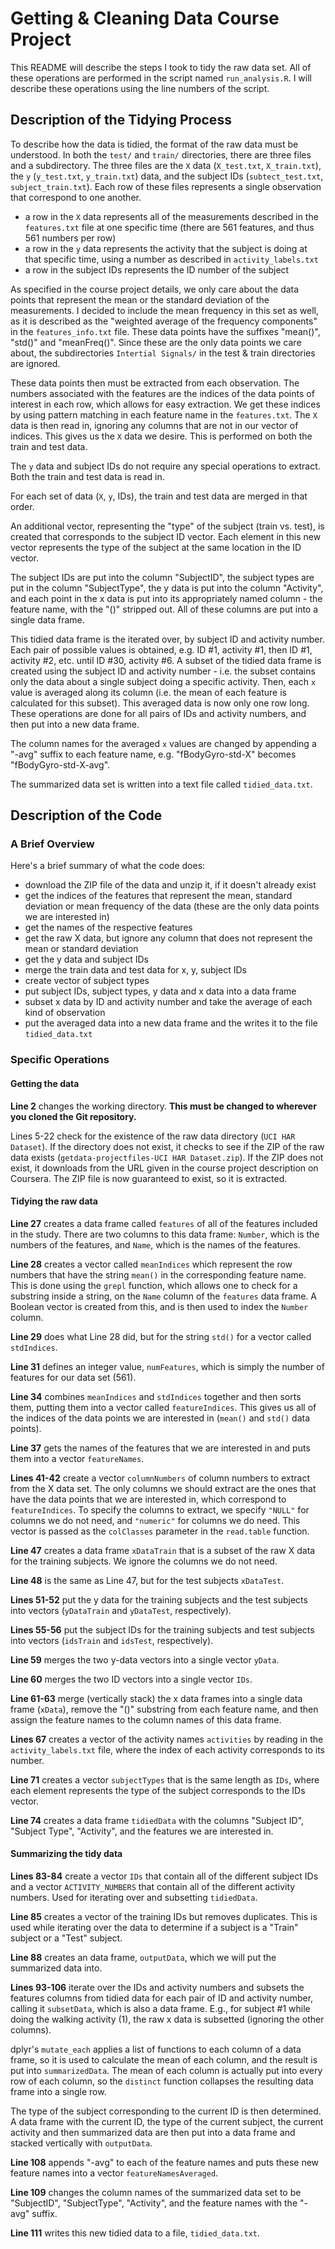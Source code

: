 # Getting & Cleaning Data Course Project
This README will describe the steps I took to tidy the raw data set. All of these operations are performed in the script named `run_analysis.R`. I will describe these operations using the line numbers of the script.

## Description of the Tidying Process
To describe how the data is tidied, the format of the raw data must be understood. In both the `test/` and `train/` directories, there are three files and a subdirectory. The three files are the `X` data (`X_test.txt`, `X_train.txt`), the `y` (`y_test.txt`, `y_train.txt`) data, and the subject IDs (`subtect_test.txt`, `subject_train.txt`). Each row of these files represents a single observation that correspond to one another.

- a row in the `X` data represents all of the measurements described in the `features.txt` file at one specific time (there are 561 features, and thus 561 numbers per row)
- a row in the `y` data represents the activity that the subject is doing at that specific time, using a number as described in `activity_labels.txt`
- a row in the subject IDs represents the ID number of the subject

As specified in the course project details, we only care about the data points that represent the mean or the standard deviation of the measurements. I decided to include the mean frequency in this set as well, as it is described as the "weighted average of the frequency components" in the `features_info.txt` file. These data points have the suffixes "mean()", "std()" and "meanFreq()". Since these are the only data points we care about, the subdirectories `Intertial Signals/` in the test & train directories are ignored.

These data points then must be extracted from each observation. The numbers associated with the features are the indices of the data points of interest in each row, which allows for easy extraction. We get these indices by using pattern matching in each feature name in the `features.txt`. The `X` data is then read in, ignoring any columns that are not in our vector of indices. This gives us the `X` data we desire. This is performed on both the train and test data.

The `y` data and subject IDs do not require any special operations to extract. Both the train and test data is read in.

For each set of data (`X`, `y`, IDs), the train and test data are merged in that order.

An additional vector, representing the "type" of the subject (train vs. test), is created that corresponds to the subject ID vector. Each element in this new vector represents the type of the subject at the same location in the ID vector.

The subject IDs are put into the column "SubjectID", the subject types are put in the column "SubjectType", the y data is put into the column "Activity", and each point in the x data is put into its appropriately named column - the feature name, with the "()" stripped out. All of these columns are put into a single data frame.

This tidied data frame is the iterated over, by subject ID and activity number. Each pair of possible values is obtained, e.g. ID #1, activity #1, then ID #1, activity #2, etc. until ID #30, activity #6. A subset of the tidied data frame is created using the subject ID and activity number - i.e. the subset contains only the data about a single subject doing a specific activity. Then, each `x` value is averaged along its column (i.e. the mean of each feature is calculated for this subset). This averaged data is now only one row long. These operations are done for all pairs of IDs and activity numbers, and then put into a new data frame.

The column names for the averaged `x` values are changed by appending a "-avg" suffix to each feature name, e.g. "fBodyGyro-std-X" becomes "fBodyGyro-std-X-avg".

The summarized data set is written into a text file called `tidied_data.txt`.

## Description of the Code
### A Brief Overview
Here's a brief summary of what the code does:
- download the ZIP file of the data and unzip it, if it doesn't already exist
- get the indices of the features that represent the mean, standard deviation or mean frequency of the data (these are the only data points we are interested in)
- get the names of the respective features
- get the raw X data, but ignore any column that does not represent the mean or standard deviation
- get the y data and subject IDs
- merge the train data and test data for x, y, subject IDs
- create vector of subject types
- put subject IDs, subject types, y data and x data into a data frame
- subset x data by ID and activity number and take the average of each kind of observation
- put the averaged data into a new data frame and the writes it to the file `tidied_data.txt`

### Specific Operations
#### Getting the data
**Line 2** changes the working directory. **This must be changed to wherever you cloned the Git repository.**

Lines 5-22 check for the existence of the raw data directory (`UCI HAR Dataset`). If the directory does not exist, it checks to see if the ZIP of the raw data exists (`getdata-projectfiles-UCI HAR Dataset.zip`). If the ZIP does not exist, it downloads from the URL given in the course project description on Coursera. The ZIP file is now guaranteed to exist, so it is extracted.


#### Tidying the raw data
**Line 27** creates a data frame called `features` of all of the features included in the study. There are two columns to this data frame: `Number`, which is the numbers of the features, and `Name`, which is the names of the features.

**Line 28** creates a vector called `meanIndices` which represent the row numbers that have the string `mean()` in the corresponding feature name. This is done using the `grepl` function, which allows one to check for a substring inside a string, on the `Name` column of the `features` data frame. A Boolean vector is created from this, and is then used to index the `Number` column.

**Line 29** does what Line 28 did, but for the string `std()` for a vector called `stdIndices`.

**Line 31** defines an integer value, `numFeatures`, which is simply the number of features for our data set (561).

**Line 34** combines `meanIndices` and `stdIndices` together and then sorts them, putting them into a vector called `featureIndices`. This gives us all of the indices of the data points we are interested in (`mean()` and `std()` data points).

**Line 37** gets the names of the features that we are interested in and puts them into a vector `featureNames`.

**Lines 41-42** create a vector `columnNumbers` of column numbers to extract from the X data set. The only columns we should extract are the ones that have the data points that we are interested in, which correspond to `featureIndices`. To specify the columns to extract, we specify `"NULL"` for columns we do not need, and `"numeric"` for columns we do need. This vector is passed as the `colClasses` parameter in the `read.table` function.

**Line 47** creates a data frame `xDataTrain` that is a subset of the raw X data for the training subjects. We ignore the columns we do not need.

**Line 48** is the same as Line 47, but for the test subjects `xDataTest`.

**Lines 51-52** put the y data for the training subjects and the test subjects into vectors (`yDataTrain` and `yDataTest`, respectively).

**Lines 55-56** put the subject IDs for the training subjects and test subjects into vectors (`idsTrain` and `idsTest`, respectively).

**Line 59** merges the two y-data vectors into a single vector `yData`.

**Line 60** merges the two ID vectors into a single vector `IDs`.

**Line 61-63** merge (vertically stack) the x data frames into a single data frame (`xData`), remove the "()" substring from each feature name, and then assign the feature names to the column names of this data frame.

**Lines 67** creates a vector of the activity names `activities` by reading in the `activity_labels.txt` file, where the index of each activity corresponds to its number.

**Line 71** creates a vector `subjectTypes` that is the same length as `IDs`, where each element represents the type of the subject corresponds to the IDs vector. 

**Line 74** creates a data frame `tidiedData` with the columns "Subject ID", "Subject Type", "Activity", and the features we are interested in.

#### Summarizing the tidy data
**Lines 83-84** create a vector `IDs` that contain all of the different subject IDs and a vector `ACTIVITY_NUMBERS` that contain all of the different activity numbers. Used for iterating over and subsetting `tidiedData`.

**Line 85** creates a vector of the training IDs but removes duplicates. This is used while iterating over the data to determine if a subject is a "Train" subject or a "Test" subject.

**Line 88** creates an data frame, `outputData`, which we will put the summarized data into.

**Lines 93-106** iterate over the IDs and activity numbers and subsets the features columns from tidied data for each pair of ID and activity number, calling it `subsetData`, which is also a data frame. E.g., for subject #1 while doing the walking activity (1), the raw x data is subsetted (ignoring the other columns).

dplyr's `mutate_each` applies a list of functions to each column of a data frame, so it is used to calculate the mean of each column, and the result is put into `summarizedData`. The mean of each column is actually put into every row of each column, so the `distinct` function collapses the resulting data frame into a single row.

The type of the subject corresponding to the current ID is then determined.  A data frame with the current ID, the type of the current subject, the current activity and then summarized data are then put into a data frame and stacked vertically with `outputData`.

**Line 108** appends "-avg" to each of the feature names and puts these new feature names into a vector `featureNamesAveraged`.

**Line 109** changes the column names of the summarized data set to be "SubjectID", "SubjectType", "Activity", and the feature names with the "-avg" suffix.

**Line 111** writes this new tidied data to a file, `tidied_data.txt`.